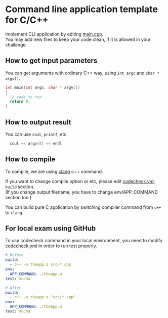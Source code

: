 # Command line application template for C/C++

Implement CLI application by editing [main.cpp](src/main.cpp).  
You may add new files to keep your code clean, if it is allowed in your challenge.

## How to get input parameters
You can get arguments with ordinary C++ way, using `int argc` and `char * argv[]`.

```cpp
int main(int argc, char * argv[])
{
  // code to run
  return 0;
}
```

## How to output result
You can use `cout`, `printf`, etc.

``` c++
  cout << argv[0] << endl
```

## How to compile
To compile, we are using [clang](http://clang.llvm.org/) c++ command.

If you want to change compile option or etc, please edit [codecheck.yml](codecheck.yml) `build` section.  
(If you change output filename, you have to change env/APP_COMMAND section too.)

You can build pure C application by switching compiler command from `c++` to `clang`.

## For local exam using GitHub
To use codecheck command in your local environment, you need to modify [codecheck.yml](./codecheck.yml) in order to run test properly.

```yaml
# Before
build:
  - c++ -o theapp.o src/*.cpp
env:
  APP_COMMAND: ./theapp.o
test: mocha
```

```yaml
# After
build:
  - c++ -o theapp.o "src/*.cpp"
env:
  APP_COMMAND: ./theapp.o
test: mocha
```
